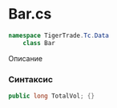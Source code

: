 
# Bar.cs
```csharp
namespace TigerTrade.Tc.Data  
    class Bar
```

Описание

### Синтаксис
```csharp
public long TotalVol; {}
```
